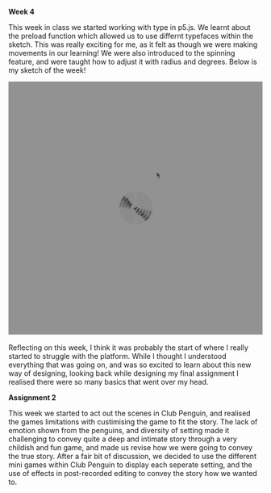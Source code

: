**Week 4**

This week in class we started working with type in p5.js. We learnt about the preload function which allowed us to use differnt typefaces within the sketch. This was really exciting for me, as it felt as though we were making movements in our learning! We were also introduced to the spinning feature, and were taught how to adjust it with radius and degrees. Below is my sketch of the week!

![](scallywags.gif)

Reflecting on this week, I think it was probably the start of where I really started to struggle with the platform. While I thought I understood everything that was going on, and was so excited to learn about this new way of designing, looking back while designing my final assignment I realised there were so many basics that went over my head. 

**Assignment 2**

This week we started to act out the scenes in Club Penguin, and realised the games limitations with custimising the game to fit the story. The lack of emotion shown from the penguins, and diversity of setting made it challenging to convey quite a deep and intimate story through a very childish and fun game, and made us revise how we were going to convey the true story. After a fair bit of discussion, we decided to use the different mini games within Club Penguin to display each seperate setting, and the use of effects in post-recorded editing to convey the story how we wanted to. 
